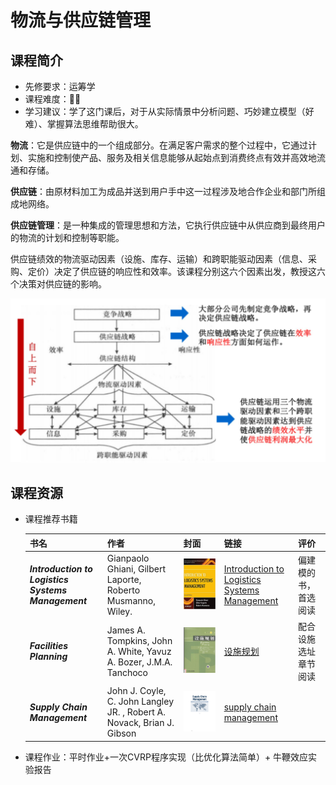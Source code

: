 # 物流与供应链管理

## 课程简介

- 先修要求：运筹学
- 课程难度：🌟🌟
- 学习建议：学了这门课后，对于从实际情景中分析问题、巧妙建立模型（好难）、掌握算法思维帮助很大。

**物流**：它是供应链中的一个组成部分。在满足客户需求的整个过程中，它通过计划、实施和控制使产品、服务及相关信息能够从起始点到消费终点有效并高效地流通和存储。

**供应链**：由原材料加工为成品并送到用户手中这一过程涉及地合作企业和部门所组成地网络。

**供应链管理**：是一种集成的管理思想和方法，它执行供应链中从供应商到最终用户的物流的计划和控制等职能。

供应链绩效的物流驱动因素（设施、库存、运输）和跨职能驱动因素（信息、采购、定价）决定了供应链的响应性和效率。该课程分别这六个因素出发，教授这六个决策对供应链的影响。

<img src="supplychain-0.png" style="zoom: 60%;" />

## 课程资源

- 课程推荐书籍

  | 书名                                               | 作者                                                         | 封面                                                         | 链接                                                         | 评价                 |
  | -------------------------------------------------- | ------------------------------------------------------------ | ------------------------------------------------------------ | ------------------------------------------------------------ | -------------------- |
  | ***Introduction to Logistics Systems Management*** | Gianpaolo Ghiani, Gilbert Laporte, Roberto Musmanno, Wiley.  | ![image-20220518003750132](supplychain-1.png) | [Introduction to Logistics Systems Management](https://pan.baidu.com/s/1YvikgFJEd-Nkm3L2bGVC6A?pwd=1234) | 偏建模的书，首选阅读 |
  | ***Facilities Planning***                          | James A. Tompkins, John A. White, Yavuz A. Bozer, J.M.A. Tanchoco | ![image-20220518004127112](supplychain-2.png) | [设施规划](https://pan.baidu.com/s/1sLV5GEZND2W373kLQTp1QQ?pwd=1234 ) | 配合设施选址章节阅读 |
  | ***Supply Chain Management***                      | John J. Coyle, C. John Langley  JR. , Robert A. Novack, Brian J. Gibson | ![image-20220518004642613](supplychain-3.png) | [supply chain management](https://pan.baidu.com/s/1pMqnhYKSMimYzZuzYkrjrQ?pwd=1234) |                      |

- 课程作业：平时作业+一次CVRP程序实现（比优化算法简单）+ 牛鞭效应实验报告

  